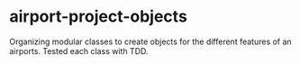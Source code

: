 # airport-project-objects

Organizing modular classes to create objects for the different features of an airports. Tested each class with TDD. 
